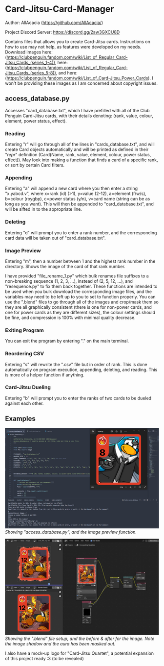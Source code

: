 # Card-Jitsu-Card-Manager
Author: AllAcacia (https://github.com/AllAcacia/)

Project Discord Server: https://discord.gg/2aw3GXCU8D

Contains files that allows you to create Card-Jitsu cards. Instructions on how to use may not help, as features were developed on my needs. Download images here: (https://clubpenguin.fandom.com/wiki/List_of_Regular_Card-Jitsu_Cards_(series_1-4)), here: (https://clubpenguin.fandom.com/wiki/List_of_Regular_Card-Jitsu_Cards_(series_5-8)), and here: (https://clubpenguin.fandom.com/wiki/List_of_Card-Jitsu_Power_Cards). I won't be providing these images as I am concerned about copyright issues.

## access_database.py
Accesses "card_database.txt", which I have prefilled with all of the Club Penguin Card-Jitsu cards, with their details denoting: (rank, value, colour, element, power status, effect). 
### Reading
Entering "r" will go through all of the lines in "cards_database.txt", and will create Card objects automatically and will be printed as defined in their "_repr_" definition (Card(Name, rank, value, element, colour, power status, effect)). May look into making a function that finds a card of a specific rank, or sort by certain Card filters.
### Appending
Entering "a" will append a new card where you then enter a string "x.yabcd.v", where x=rank (id) (>1), y=value (2-12), a=element (f/w/s), b=colour (roygbp), c=power status (y/n), v=card name (string can be as long as you want). This will then be appended to "card_database.txt", and will be sifted in to the appropriate line.
### Deleting
Entering "d" will prompt you to enter a rank number, and the corresponding card data will be taken out of "card_database.txt".
### Image Preview
Entering "m", then a number between 1 and the highest rank number in the directory. Shows the image of the card of that rank number.

I have provided "file_rename_1.py" which bulk renames file suffixes to a non-breaking sequence (1, 2, 3, ...), instead of (2, 5, 12, ...), and "resequence.py" to fix them back together. These functions are intended to be used when you bulk download the corresponding image files, and the variables may need to be left up to you to set to function properly. You can use the ".blend" files to go through all of the images and crop/mask them so they are all graphically consistent (there is one for non-power cards, and one for power cards as they are different sizes), the colour settings should be fine, and compression is 100% with minimal quality decrease.
### Exiting Program
You can exit the program by entering "." on the main terminal.
### Reordering CSV
Entering "s" will rewrite the ".csv" file but in order of rank. This is done automatically on program execution, appending, deleting, and reading. This is more of a helper function if anything.
### Card-Jitsu Dueling
Entering "b" will prompt you to enter the ranks of two cards to be dueled against each other.


## Examples
![alt text](https://github.com/AllAcacia/Card-Jitsu-Card-Manager/blob/main/page-img-1.png "Preview 1")
*Showing "access_database.py", and the image preview function.*


![alt text](https://github.com/AllAcacia/Card-Jitsu-Card-Manager/blob/main/page-img-2.png "Preview 2")
*Showing the ".blend" file setup, and the before & after for the image. Note the image shadow and the aura has been masked out.*


I also have a mock-up logo for "Card-Jitsu Quartet", a potential expansion of this project ready :3 (to be revealed)
